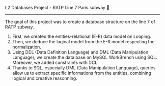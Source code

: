 L2 Databases Project - RATP Line 7 Paris subway 🚉
___________________________________________________
The goal of this project was to create a database structure on the line 7 of RATP subway.

1. First, we created the entities-relational (E-R) data model on Looping.
2. Then, we deduce the logical model from the E-R model respecting the normalization.
3. Using DDL (Data Definition Language) and DML (Data Manipulation Language), we create the data base on MySQL WorkBrench using SQL. Moreover, we added constraints with DCL.
4. Thanks to SQL, especially DML (Data Manipulation Language), queries allow us to extract specific informations from the entities, combining logical and creative reasonning.
